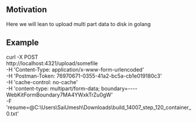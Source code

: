 ## Motivation

Here we will lean to upload multi part data to disk in golang



## Example
curl -X POST \
  http://localhost:4321/upload/somefile \
  -H 'Content-Type: application/x-www-form-urlencoded' \
  -H 'Postman-Token: 76970671-0355-41a2-bc5a-cb1e019180c3' \
  -H 'cache-control: no-cache' \
  -H 'content-type: multipart/form-data; boundary=----WebKitFormBoundary7MA4YWxkTrZu0gW' \
  -F 'resume=@C:\Users\SaiUmesh\Downloads\build_14007_step_120_container_0.txt'